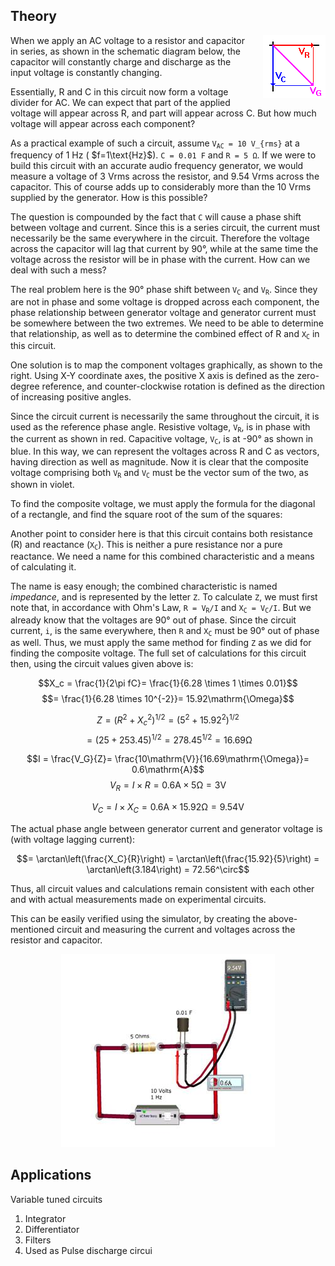 ## Theory 


<div style="float: right; margin-left: 20px;"> <img src="./images/figure1.jpg" alt="Figure 1" style="max-width: 300px; height: auto;"> <p style="text-align: center; font-size: smaller; font-style: italic;"></p> </div>


<p>
  When we apply an AC voltage to a resistor and capacitor in series, as shown in the schematic diagram below, the capacitor will constantly charge and discharge as the input voltage is constantly changing.
</p>

<p>
  Essentially, R and C in this circuit now form a voltage divider for AC. We can expect that part of the applied voltage will appear across R, and part will appear across C. But how much voltage will appear across each component?
</p>

<p>
  As a practical example of such a circuit, assume <code>V<sub>AC</sub> = 10 V_{rms}</code> at a frequency of 1 Hz ( $f=1\text{Hz}$). <code>C = 0.01 F</code> and <code>R = 5 &Omega;</code>. If we were to build this circuit with an accurate audio frequency generator, we would measure a voltage of 3 Vrms across the resistor, and 9.54 Vrms across the capacitor. This of course adds up to considerably more than the 10 Vrms supplied by the generator. How is this possible?
</p>

<p>
  The question is compounded by the fact that <code>C</code> will cause a phase shift between voltage and current. Since this is a series circuit, the current must necessarily be the same everywhere in the circuit. Therefore the voltage across the capacitor will lag that current by 90&deg;, while at the same time the voltage across the resistor will be in phase with the current. How can we deal with such a mess?
</p>

<p>
  The real problem here is the 90&deg; phase shift between <code>V<sub>C</sub></code> and <code>V<sub>R</sub></code>. Since they are not in phase and some voltage is dropped across each component, the phase relationship between generator voltage and generator current must be somewhere between the two extremes. We need to be able to determine that relationship, as well as to determine the combined effect of R and <code>X<sub>C</sub></code> in this circuit.
</p>

<p>
  One solution is to map the component voltages graphically, as shown to the right. Using X-Y coordinate axes, the positive X axis is defined as the zero-degree reference, and counter-clockwise rotation is defined as the direction of increasing positive angles.
</p>

<p>
  Since the circuit current is necessarily the same throughout the circuit, it is used as the reference phase angle. Resistive voltage, <code>V<sub>R</sub></code>, is in phase with the current as shown in red. Capacitive voltage, <code>V<sub>C</sub></code>, is at -90&deg; as shown in blue. In this way, we can represent the voltages across R and C as vectors, having direction as well as magnitude. Now it is clear that the composite voltage comprising both <code>V<sub>R</sub></code> and <code>V<sub>C</sub></code> must be the vector sum of the two, as shown in violet.
</p>

<p>
  To find the composite voltage, we must apply the formula for the diagonal of a rectangle, and find the square root of the sum of the squares:
</p>

<p>
  Another point to consider here is that this circuit contains both resistance (R) and reactance (<code>X<sub>C</sub></code>). This is neither a pure resistance nor a pure reactance. We need a name for this combined characteristic and a means of calculating it.
</p>

<p>
  The name is easy enough; the combined characteristic is named <em>impedance</em>, and is represented by the letter <code>Z</code>. To calculate <code>Z</code>, we must first note that, in accordance with Ohm's Law, <code>R = V<sub>R</sub>/I</code> and <code>X<sub>C</sub> = V<sub>C</sub>/I</code>. But we already know that the voltages are 90&deg; out of phase. Since the circuit current, <code>i</code>, is the same everywhere, then <code>R</code> and <code>X<sub>C</sub></code> must be 90&deg; out of phase as well. Thus, we must apply the same method for finding <code>Z</code> as we did for finding the composite voltage. The full set of calculations for this circuit then, using the circuit values given above is:
</p>


$$X_c = \frac{1}{2\pi fC}= \frac{1}{6.28 \times 1 \times 0.01}$$
$$= \frac{1}{6.28 \times 10^{-2}}= 15.92\mathrm{\Omega}$$


$$Z = (R^2 + X_c^2)^{1/2}= (5^2 + 15.92^2)^{1/2}$$
$$= (25 + 253.45)^{1/2}= 278.45^{1/2}= 16.69\mathrm{\Omega}$$

$$I = \frac{V_G}{Z}= \frac{10\mathrm{V}}{16.69\mathrm{\Omega}}= 0.6\mathrm{A}$$
$$V_R = I \times R= 0.6\mathrm{A} \times 5\mathrm{\Omega}= 3\mathrm{V}$$



$$V_C = I \times X_C= 0.6\mathrm{A} \times 15.92\mathrm{\Omega}=9.54 \text{V}$$

The actual phase angle between generator current and generator voltage is (with voltage lagging current):

$$= \arctan\left(\frac{X_C}{R}\right) = \arctan\left(\frac{15.92}{5}\right) = \arctan\left(3.184\right) = 72.56^\circ$$


<p>
  Thus, all circuit values and calculations remain consistent with each other and with actual measurements made on experimental circuits.
</p>

<p>
  This can be easily verified using the simulator, by creating the above-mentioned circuit and measuring the current and voltages across the resistor and capacitor.
</p>


<div style="display: block; margin-left: auto; margin-right: auto; text-align: center; width: fit-content;"><img src="./images/figure2.jpg" alt="Figure 2" style="max-width: 600px; height: auto;"><p style="text-align: center; font-size: smaller; font-style: italic;"></p></div>


## Applications
Variable tuned circuits
1. Integrator
2. Differentiator
3. Filters
4. Used as Pulse discharge circui

